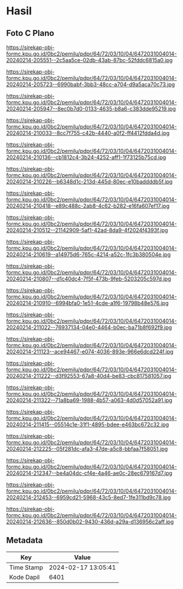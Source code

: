 # Hasil

## Foto C Plano

https://sirekap-obj-formc.kpu.go.id/0bc2/pemilu/pdpr/64/72/03/10/04/6472031004014-20240214-205551--2c5aa5ce-02db-43ab-87bc-52fddc6815a0.jpg

https://sirekap-obj-formc.kpu.go.id/0bc2/pemilu/pdpr/64/72/03/10/04/6472031004014-20240214-205723--6990babf-3bb3-48cc-a704-d9a5aca70c73.jpg

https://sirekap-obj-formc.kpu.go.id/0bc2/pemilu/pdpr/64/72/03/10/04/6472031004014-20240214-205947--8ec0b7d0-0133-4635-b8a6-c383dde95219.jpg

https://sirekap-obj-formc.kpu.go.id/0bc2/pemilu/pdpr/64/72/03/10/04/6472031004014-20240214-210033--8cc7f755-c42b-4440-a0f2-ff4412fdda4d.jpg

https://sirekap-obj-formc.kpu.go.id/0bc2/pemilu/pdpr/64/72/03/10/04/6472031004014-20240214-210136--cb1812c4-3b24-4252-aff1-1f73125b75cd.jpg

https://sirekap-obj-formc.kpu.go.id/0bc2/pemilu/pdpr/64/72/03/10/04/6472031004014-20240214-210226--b6348d1c-213d-445d-80ec-e10baddddb5f.jpg

https://sirekap-obj-formc.kpu.go.id/0bc2/pemilu/pdpr/64/72/03/10/04/6472031004014-20240214-210418--e89c488c-2ab8-4c62-b282-e16fa607ef17.jpg

https://sirekap-obj-formc.kpu.go.id/0bc2/pemilu/pdpr/64/72/03/10/04/6472031004014-20240214-210512--21142909-5af1-42ad-8da9-4f2024f4393f.jpg

https://sirekap-obj-formc.kpu.go.id/0bc2/pemilu/pdpr/64/72/03/10/04/6472031004014-20240214-210619--a14975d6-765c-4214-a52c-1fc3b380504e.jpg

https://sirekap-obj-formc.kpu.go.id/0bc2/pemilu/pdpr/64/72/03/10/04/6472031004014-20240214-210807--d1c40dc4-7f5f-473b-9feb-5203205c597d.jpg

https://sirekap-obj-formc.kpu.go.id/0bc2/pemilu/pdpr/64/72/03/10/04/6472031004014-20240214-210910--6994bfa0-1e51-4cde-a1f6-19798b48e576.jpg

https://sirekap-obj-formc.kpu.go.id/0bc2/pemilu/pdpr/64/72/03/10/04/6472031004014-20240214-211022--76937134-04e0-4464-b0ec-ba71b8f692f9.jpg

https://sirekap-obj-formc.kpu.go.id/0bc2/pemilu/pdpr/64/72/03/10/04/6472031004014-20240214-211123--ace94467-e074-4036-893e-966e6dcd224f.jpg

https://sirekap-obj-formc.kpu.go.id/0bc2/pemilu/pdpr/64/72/03/10/04/6472031004014-20240214-211222--d3f92553-67a8-40d4-be83-cbc817581057.jpg

https://sirekap-obj-formc.kpu.go.id/0bc2/pemilu/pdpr/64/72/03/10/04/6472031004014-20240214-211322--71a8ba69-1988-4b57-a063-4d0d57052a91.jpg

https://sirekap-obj-formc.kpu.go.id/0bc2/pemilu/pdpr/64/72/03/10/04/6472031004014-20240214-211415--05514c1e-31f1-4895-bdee-e463bc672c32.jpg

https://sirekap-obj-formc.kpu.go.id/0bc2/pemilu/pdpr/64/72/03/10/04/6472031004014-20240214-212225--05f281dc-afa3-47de-a5c8-bbfaa7f58051.jpg

https://sirekap-obj-formc.kpu.go.id/0bc2/pemilu/pdpr/64/72/03/10/04/6472031004014-20240214-212347--be4a04dc-cf4e-4a46-ae0c-28ec679167d7.jpg

https://sirekap-obj-formc.kpu.go.id/0bc2/pemilu/pdpr/64/72/03/10/04/6472031004014-20240214-212453--6959cd21-5968-43c5-8ed7-1fe311bd9c78.jpg

https://sirekap-obj-formc.kpu.go.id/0bc2/pemilu/pdpr/64/72/03/10/04/6472031004014-20240214-212636--850d0b02-9430-436d-a29a-d136956c2aff.jpg


## Metadata

| Key        | Value               |
| ---------- | ------------------- |
| Time Stamp | 2024-02-17 13:05:41 |
| Kode Dapil | 6401                |



